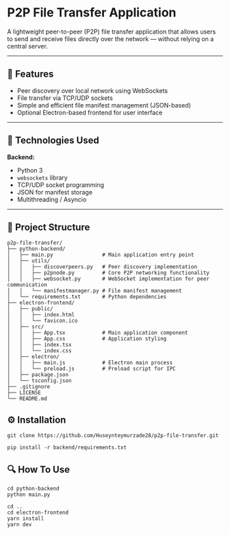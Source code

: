 # P2P File Transfer Application

A lightweight peer-to-peer (P2P) file transfer application that allows users to send and receive files directly over the network — without relying on a central server.

---

## 🚀 Features

- Peer discovery over local network using WebSockets
- File transfer via TCP/UDP sockets
- Simple and efficient file manifest management (JSON-based)
- Optional Electron-based frontend for user interface

---

## 🧰 Technologies Used

**Backend:**
- Python 3
- `websockets` library
- TCP/UDP socket programming
- JSON for manifest storage
- Multithreading / Asyncio

---

## 📁 Project Structure

```
p2p-file-transfer/
├── python-backend/
│   ├── main.py                # Main application entry point
│   ├── utils/
│   │   ├── discoverpeers.py   # Peer discovery implementation
│   │   ├── p2pnode.py         # Core P2P networking functionality
│   │   ├── websocket.py       # WebSocket implementation for peer communication
│   │   └── manifestmanager.py # File manifest management
│   └── requirements.txt       # Python dependencies
├── electron-frontend/
│   ├── public/
│   │   ├── index.html
│   │   └── favicon.ico
│   ├── src/
│   │   ├── App.tsx            # Main application component
│   │   ├── App.css            # Application styling
│   │   ├── index.tsx
│   │   └── index.css
│   ├── electron/
│   │   ├── main.js            # Electron main process
│   │   └── preload.js         # Preload script for IPC
│   ├── package.json
│   └── tsconfig.json
├── .gitignore
├── LICENSE
└── README.md
```
## ⚙️ Installation
```
git clone https://github.com/Huseynteymurzade28/p2p-file-transfer.git
```
```
pip install -r backend/requirements.txt
```
## 🔍 How To Use
```
cd python-backend
python main.py
```
```
cd ..
cd electron-frontend
yarn install
yarn dev
```
